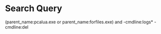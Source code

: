 # Search Query
(parent_name:pcalua.exe or parent_name:forfiles.exe) and -cmdline:logs* -cmdline:del
